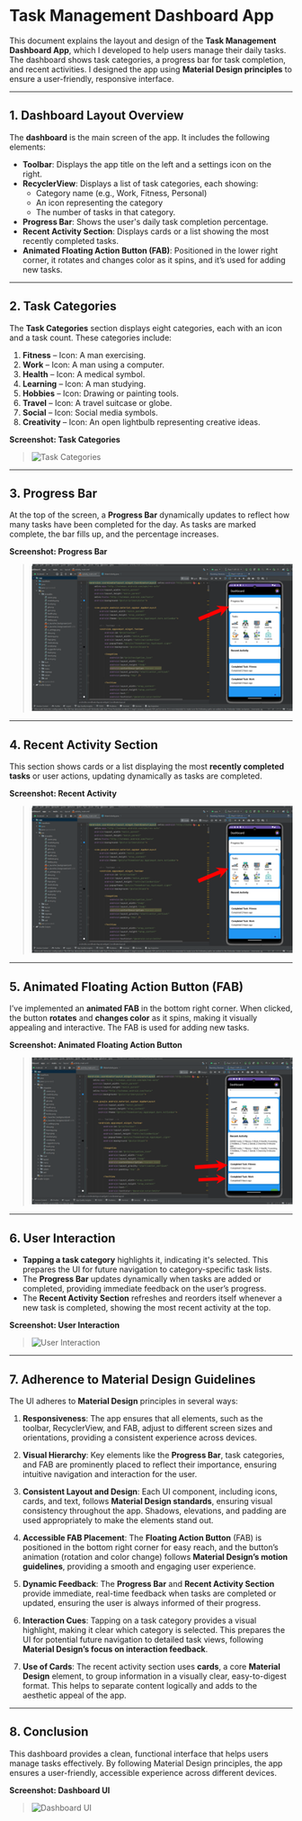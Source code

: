 # Task Management Dashboard App

This document explains the layout and design of the **Task Management Dashboard App**, which I developed to help users manage their daily tasks. The dashboard shows task categories, a progress bar for task completion, and recent activities. I designed the app using **Material Design principles** to ensure a user-friendly, responsive interface.

---

## 1. Dashboard Layout Overview

The **dashboard** is the main screen of the app. It includes the following elements:

- **Toolbar**: Displays the app title on the left and a settings icon on the right.
- **RecyclerView**: Displays a list of task categories, each showing:
  - Category name (e.g., Work, Fitness, Personal)
  - An icon representing the category
  - The number of tasks in that category.
- **Progress Bar**: Shows the user's daily task completion percentage.
- **Recent Activity Section**: Displays cards or a list showing the most recently completed tasks.
- **Animated Floating Action Button (FAB)**: Positioned in the lower right corner, it rotates and changes color as it spins, and it’s used for adding new tasks.

---

## 2. Task Categories

The **Task Categories** section displays eight categories, each with an icon and a task count. These categories include:

1. **Fitness** – Icon: A man exercising.
2. **Work** – Icon: A man using a computer.
3. **Health** – Icon: A medical symbol.
4. **Learning** – Icon: A man studying.
5. **Hobbies** – Icon: Drawing or painting tools.
6. **Travel** – Icon: A travel suitcase or globe.
7. **Social** – Icon: Social media symbols.
8. **Creativity** – Icon: An open lightbulb representing creative ideas.

**Screenshot: Task Categories**
> ![Task Categories]()

---

## 3. Progress Bar

At the top of the screen, a **Progress Bar** dynamically updates to reflect how many tasks have been completed for the day. As tasks are marked complete, the bar fills up, and the percentage increases.

**Screenshot: Progress Bar**
> ![Progress Bar](./images/Screenshot2.png)

---

## 4. Recent Activity Section

This section shows cards or a list displaying the most **recently completed tasks** or user actions, updating dynamically as tasks are completed.

**Screenshot: Recent Activity**
> ![Recent Activity](./images/Screenshot3.png)

---

## 5. Animated Floating Action Button (FAB)

I’ve implemented an **animated FAB** in the bottom right corner. When clicked, the button **rotates** and **changes color** as it spins, making it visually appealing and interactive. The FAB is used for adding new tasks.

**Screenshot: Animated Floating Action Button**
> ![Animated Floating Action Button](./images/Screenshot5.png)

---

## 6. User Interaction

- **Tapping a task category** highlights it, indicating it's selected. This prepares the UI for future navigation to category-specific task lists.
- The **Progress Bar** updates dynamically when tasks are added or completed, providing immediate feedback on the user’s progress.
- The **Recent Activity Section** refreshes and reorders itself whenever a new task is completed, showing the most recent activity at the top.

**Screenshot: User Interaction**
> ![User Interaction](./images/Screenshot1)

---

## 7. Adherence to Material Design Guidelines

The UI adheres to **Material Design** principles in several ways:

1. **Responsiveness**: The app ensures that all elements, such as the toolbar, RecyclerView, and FAB, adjust to different screen sizes and orientations, providing a consistent experience across devices.

2. **Visual Hierarchy**: Key elements like the **Progress Bar**, task categories, and FAB are prominently placed to reflect their importance, ensuring intuitive navigation and interaction for the user.

3. **Consistent Layout and Design**: Each UI component, including icons, cards, and text, follows **Material Design standards**, ensuring visual consistency throughout the app. Shadows, elevations, and padding are used appropriately to make the elements stand out.

4. **Accessible FAB Placement**: The **Floating Action Button** (FAB) is positioned in the bottom right corner for easy reach, and the button’s animation (rotation and color change) follows **Material Design’s motion guidelines**, providing a smooth and engaging user experience.

5. **Dynamic Feedback**: The **Progress Bar** and **Recent Activity Section** provide immediate, real-time feedback when tasks are completed or updated, ensuring the user is always informed of their progress.

6. **Interaction Cues**: Tapping on a task category provides a visual highlight, making it clear which category is selected. This prepares the UI for potential future navigation to detailed task views, following **Material Design’s focus on interaction feedback**.

7. **Use of Cards**: The recent activity section uses **cards**, a core **Material Design** element, to group information in a visually clear, easy-to-digest format. This helps to separate content logically and adds to the aesthetic appeal of the app.

---

## 8. Conclusion

This dashboard provides a clean, functional interface that helps users manage tasks effectively. By following Material Design principles, the app ensures a user-friendly, accessible experience across different devices.

**Screenshot: Dashboard UI**
> ![Dashboard UI](./path_to_screenshot/dashboard_ui.png)
